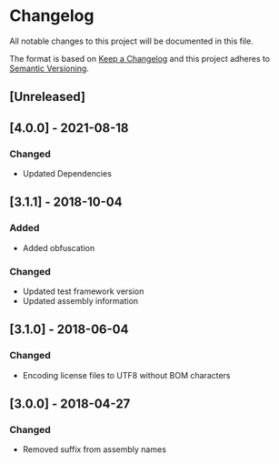 # Changelog
All notable changes to this project will be documented in this file.

The format is based on [Keep a Changelog](http://keepachangelog.com/en/1.0.0/)
and this project adheres to [Semantic Versioning](http://semver.org/spec/v2.0.0.html).

## [Unreleased]

## [4.0.0] - 2021-08-18
### Changed
 - Updated Dependencies

## [3.1.1] - 2018-10-04
### Added
 - Added obfuscation

### Changed
 - Updated test framework version
 - Updated assembly information

## [3.1.0] - 2018-06-04
### Changed
 - Encoding license files to UTF8 without BOM characters

## [3.0.0] - 2018-04-27
### Changed
 - Removed suffix from assembly names
 